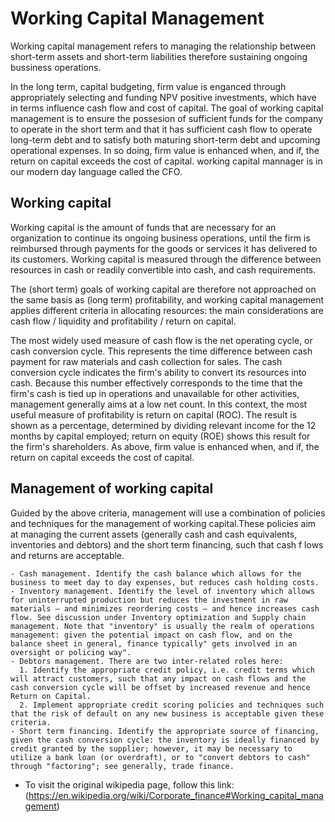 # Working Capital Management

Working capital management refers to managing the relationship between short-term assets and short-term liabilities therefore sustaining ongoing bussiness operations.

In the long term, capital budgeting, firm value is enganced through appropriately selecting and funding NPV positive investments, which have in terms influence cash flow and cost of capital. The goal of working capital management is to ensure the possesion of sufficient funds for the company to operate in the short term and that it has sufficient cash flow to operate long-term debt and to satisfy both maturing short-term debt and upcoming operational expenses. In so doing, firm value is enhanced when, and if, the return on capital exceeds the cost of capital. working capital mannager is in our modern day language called the CFO.

## Working capital

Working capital is the amount of funds that are necessary for an organization to continue its ongoing business operations, until the firm is reimbursed through payments for the goods or services it has delivered to its customers. Working capital is measured through the difference between resources in cash or readily convertible into cash, and cash requirements.

The (short term) goals of working capital are therefore not approached on the same basis as (long term) profitability, and working capital management applies different criteria in allocating resources: the main considerations are cash flow / liquidity and  profitability / return on capital.

The most widely used measure of cash flow is the net operating cycle, or cash conversion cycle. This represents the time difference between cash payment for raw materials and cash collection for sales. The cash conversion cycle indicates the firm's ability to convert its resources into cash. Because this number effectively corresponds to the time that the firm's cash is tied up in operations and unavailable for other activities, management generally aims at a low net count.
In this context, the most useful measure of profitability is return on capital (ROC). The result is shown as a percentage, determined by dividing relevant income for the 12 months by capital employed; return on equity (ROE) shows this result for the firm's shareholders. As above, firm value is enhanced when, and if, the return on capital exceeds the cost of capital.

## Management of working capital

Guided by the above criteria, management will use a combination of policies and techniques for the management of working capital.These policies aim at managing the current assets (generally cash and cash equivalents, inventories and debtors) and the short term financing, such that cash f lows and returns are acceptable.

    - Cash management. Identify the cash balance which allows for the business to meet day to day expenses, but reduces cash holding costs.
    - Inventory management. Identify the level of inventory which allows for uninterrupted production but reduces the investment in raw materials – and minimizes reordering costs – and hence increases cash flow. See discussion under Inventory optimization and Supply chain management. Note that "inventory" is usually the realm of operations management: given the potential impact on cash flow, and on the balance sheet in general, finance typically" gets involved in an oversight or policing way".
    - Debtors management. There are two inter-related roles here: 
      1. Identify the appropriate credit policy, i.e. credit terms which will attract customers, such that any impact on cash flows and the cash conversion cycle will be offset by increased revenue and hence Return on Capital.
      2. Implement appropriate credit scoring policies and techniques such that the risk of default on any new business is acceptable given these criteria.
    - Short term financing. Identify the appropriate source of financing, given the cash conversion cycle: the inventory is ideally financed by credit granted by the supplier; however, it may be necessary to utilize a bank loan (or overdraft), or to "convert debtors to cash" through "factoring"; see generally, trade finance.

- To visit the original wikipedia page, follow this link: (https://en.wikipedia.org/wiki/Corporate_finance#Working_capital_management)